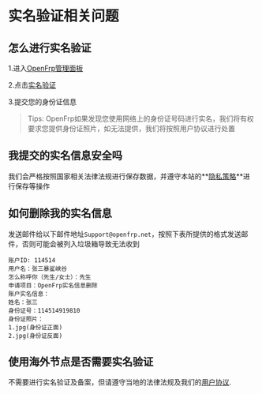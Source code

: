 # 实名验证相关问题

## 怎么进行实名验证 <a href="#zen-me-jin-hang-shi-ming-yan-zheng" id="zen-me-jin-hang-shi-ming-yan-zheng"></a>

1.进入[OpenFrp管理面板](https://www.openfrp.net/panel)

2.点击[实名验证](https://www.openfrp.net/panel/realname)

3.提交您的身份证信息

> Tips: OpenFrp如果发现您使用网络上的身份证号码进行实名，我们将有权要求您提供身份证照片，如无法提供，我们将按照用户协议进行处置

## 我提交的实名信息安全吗 <a href="#wo-ti-jiao-de-shi-ming-xin-xi-an-quan-ma" id="wo-ti-jiao-de-shi-ming-xin-xi-an-quan-ma"></a>

我们会严格按照国家相关法律法规进行保存数据，并遵守本站的\*\*[隐私策略](https://www.openfrp.net/policy/privacy/)\*\*进行保存等操作

## 如何删除我的实名信息 <a href="#ru-he-shan-chu-wo-de-shi-ming-xin-xi" id="ru-he-shan-chu-wo-de-shi-ming-xin-xi"></a>

发送邮件给以下邮件地址`Support@openfrp.net`，按照下表所提供的格式发送邮件，否则可能会被列入垃圾箱导致无法收到

```
账户ID: 114514
用户名：张三暴鲨峡谷
怎么称呼你（先生/女士）：先生
申请项目：OpenFrp实名信息删除
账户实名信息：
姓名：张三
身份证号：114514919810
身份证照片：
1.jpg(身份证正面)
2.jpg(身份证反面)
```

## 使用海外节点是否需要实名验证 <a href="#shi-yong-hai-wai-jie-dian-shi-fou-xu-yao-shi-ming-yan-zheng" id="shi-yong-hai-wai-jie-dian-shi-fou-xu-yao-shi-ming-yan-zheng"></a>

不需要进行实名验证及备案，但请遵守当地的法律法规及我们的[用户协议](https://www.openfrp.net/policy/ua/).
